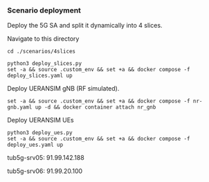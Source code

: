 ### Scenario deployment

Deploy the 5G SA and split it dynamically into 4 slices.

Navigate to this directory
```
cd ./scenarios/4slices
```

```
python3 deploy_slices.py
set -a && source .custom_env && set +a && docker compose -f deploy_slices.yaml up
```

Deploy UERANSIM gNB (RF simulated).

```
set -a && source .custom_env && set +a && docker compose -f nr-gnb.yaml up -d && docker container attach nr_gnb
```

Deploy UERANSIM UEs
```
python3 deploy_ues.py
set -a && source .custom_env && set +a && docker compose -f deploy_ues.yaml up
```

tub5g-srv05:
91.99.142.188

tub5g-srv06:
91.99.20.100